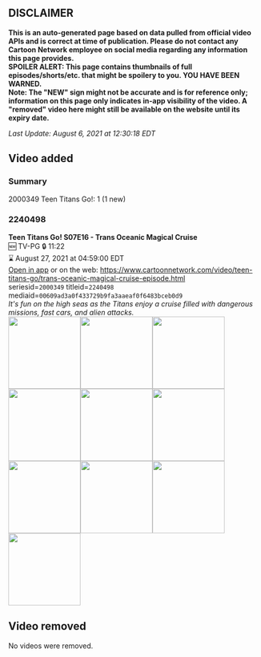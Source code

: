 ## DISCLAIMER
**This is an auto-generated page based on data pulled from official video APIs and is correct at time of publication. Please do not contact any Cartoon Network employee on social media regarding any information this page provides.**  
**SPOILER ALERT: This page contains thumbnails of full episodes/shorts/etc. that might be spoilery to you. YOU HAVE BEEN WARNED.**  
**Note: The "NEW" sign might not be accurate and is for reference only; information on this page only indicates in-app visibility of the video. A "removed" video here might still be available on the website until its expiry date.**  

_Last Update: August 6, 2021 at 12:30:18 EDT_
## Video added
### Summary
2000349 Teen Titans Go!: 1 (1 new)  
### 2240498
**Teen Titans Go! S07E16 - Trans Oceanic Magical Cruise**  
🆕 TV-PG 🔒 11:22  
⌛ August 27, 2021 at 04:59:00 EDT  
[Open in app](https://cnvideo.sercomkc.org/redirector.html?type=cnapp&seriesid=2000349&titleid=2240498&mediaid=00609ad3a0f433729b9fa3aaeaf0f6483bceb0d9) or on the web: https://www.cartoonnetwork.com/video/teen-titans-go/trans-oceanic-magical-cruise-episode.html  
seriesid=`2000349` titleid=`2240498` mediaid=`00609ad3a0f433729b9fa3aaeaf0f6483bceb0d9`  
_It's fun on the high seas as the Titans enjoy a cruise filled with dangerous missions, fast cars, and alien attacks._  
<a href="https://s3.amazonaws.com/cartoonorchestrator/2240498_001_1280x720.jpg"><img src="https://s3.amazonaws.com/cartoonorchestrator/2240498_001_640x360.jpg" height="144px" /></a><a href="https://s3.amazonaws.com/cartoonorchestrator/2240498_002_1280x720.jpg"><img src="https://s3.amazonaws.com/cartoonorchestrator/2240498_002_640x360.jpg" height="144px" /></a><a href="https://s3.amazonaws.com/cartoonorchestrator/2240498_003_1280x720.jpg"><img src="https://s3.amazonaws.com/cartoonorchestrator/2240498_003_640x360.jpg" height="144px" /></a><a href="https://s3.amazonaws.com/cartoonorchestrator/2240498_004_1280x720.jpg"><img src="https://s3.amazonaws.com/cartoonorchestrator/2240498_004_640x360.jpg" height="144px" /></a><a href="https://s3.amazonaws.com/cartoonorchestrator/2240498_005_1280x720.jpg"><img src="https://s3.amazonaws.com/cartoonorchestrator/2240498_005_640x360.jpg" height="144px" /></a><a href="https://s3.amazonaws.com/cartoonorchestrator/2240498_006_1280x720.jpg"><img src="https://s3.amazonaws.com/cartoonorchestrator/2240498_006_640x360.jpg" height="144px" /></a><a href="https://s3.amazonaws.com/cartoonorchestrator/2240498_007_1280x720.jpg"><img src="https://s3.amazonaws.com/cartoonorchestrator/2240498_007_640x360.jpg" height="144px" /></a><a href="https://s3.amazonaws.com/cartoonorchestrator/2240498_008_1280x720.jpg"><img src="https://s3.amazonaws.com/cartoonorchestrator/2240498_008_640x360.jpg" height="144px" /></a><a href="https://s3.amazonaws.com/cartoonorchestrator/2240498_009_1280x720.jpg"><img src="https://s3.amazonaws.com/cartoonorchestrator/2240498_009_640x360.jpg" height="144px" /></a><a href="https://s3.amazonaws.com/cartoonorchestrator/2240498_010_1280x720.jpg"><img src="https://s3.amazonaws.com/cartoonorchestrator/2240498_010_640x360.jpg" height="144px" /></a>
## Video removed
No videos were removed.  
